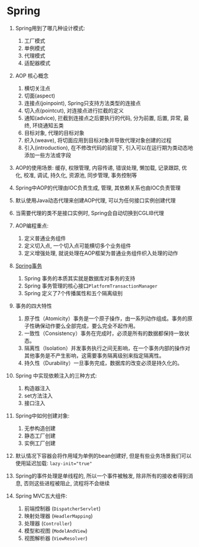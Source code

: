 # Spring #

1. Spring用到了哪几种设计模式:
    1. 工厂模式
    2. 单例模式
    3. 代理模式
    4. 适配器模式

2. AOP 核心概念
    1. 横切关注点
    2. 切面(aspect)
    3. 连接点(joinpoint), Spring只支持方法类型的连接点
    4. 切入点(pointcut), 对连接点进行拦截的定义
    5. 通知(advice), 拦截到连接点之后要执行的代码, 分为前置, 后置, 异常, 最终, 环绕通知五类
    6. 目标对象, 代理的目标对象
    7. 织入(weave), 将切面应用到目标对象并导致代理对象创建的过程
    8. 引入(introduction), 在不修改代码的前提下, 引入可以在运行期为类动态地添加一些方法或字段

3. AOP的使用场景: 缓存, 权限管理, 内容传递, 错误处理, 懒加载, 记录跟踪, 优化, 校准, 调试, 持久化, 资源池, 同步管理, 事务控制等
4. Spring中AOP的代理由IOC负责生成, 管理, 其依赖关系也由IOC负责管理
5. 默认使用Java动态代理来创建AOP代理, 可以为任何接口实例创建代理
6. 当需要代理的类不是接口实例时, Spring会自动切换到CGLIB代理
7. AOP编程重点:
    1. 定义普通业务组件
    2. 定义切入点, 一个切入点可能横切多个业务组件
    3. 定义增强处理, 就说处理在AOP框架为普通业务组件织入处理的动作

8. [Spring事务](https://blog.csdn.net/donggua3694857/article/details/69858827)
    1. Spring 事务的本质其实就是数据库对事务的支持
    2. Spring 事务管理的核心接口`PlatformTransactionManager`
    3. Spring 定义了7个传播属性和五个隔离级别

9.  事务的四大特性
    1. 原子性（Atomicity）事务是一个原子操作，由一系列动作组成。事务的原子性确保动作要么全部完成，要么完全不起作用。
    2. 一致性（Consistency）事务在完成时，必须是所有的数据都保持一致状态。
    3. 隔离性（Isolation）并发事务执行之间无影响，在一个事务内部的操作对其他事务是不产生影响，这需要事务隔离级别来指定隔离性。
    4. 持久性（Durability）一旦事务完成，数据库的改变必须是持久化的。

10. Spring 中实现依赖注入的三种方式:
    1. 构造器注入
    2. set方法注入
    3. 接口注入
11. Spring中如何创建对象:
    1. 无参构造创建
    2. 静态工厂创建
    3. 实例工厂创建 
12. 默认情况下容器会将作用域为单例的bean创建好, 但是有些业务场景我们可以使用延迟加载: `lazy-init="true"`
13. Spring的事件处理是单线程的, 所以一个事件被触发, 除非所有的接收者得到消息, 否则这些进程被阻止, 流程将不会继续
14. Spring MVC五大组件:
    1. 前端控制器 (`DispatcherServlet`)
    2. 映射处理器 (`HeadlerMapping`)
    3. 处理器 (`Controller`)
    4. 模型和视图 (`ModelAndView`)
    5. 视图解析器 (`ViewResolver`)